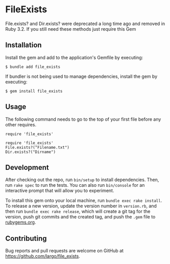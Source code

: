 # FileExists

File.exists? and Dir.exists? were deprecated a long time ago and removed in Ruby 3.2. If you still need these methods just require this Gem

## Installation

Install the gem and add to the application's Gemfile by executing:

    $ bundle add file_exists

If bundler is not being used to manage dependencies, install the gem by executing:

    $ gem install file_exists

## Usage

The following command needs to go to the top of your first file before any other requires.

```
require 'file_exists'
```


```
require 'file_exists'
File.exists?("Filename.txt")
Dir.exists?("Dirname")
```

## Development

After checking out the repo, run `bin/setup` to install dependencies. Then, run `rake spec` to run the tests. You can also run `bin/console` for an interactive prompt that will allow you to experiment.

To install this gem onto your local machine, run `bundle exec rake install`. To release a new version, update the version number in `version.rb`, and then run `bundle exec rake release`, which will create a git tag for the version, push git commits and the created tag, and push the `.gem` file to [rubygems.org](https://rubygems.org).

## Contributing

Bug reports and pull requests are welcome on GitHub at https://github.com/largo/file_exists.
